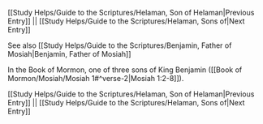 [[Study Helps/Guide to the Scriptures/Helaman, Son of Helaman|Previous Entry]]  ||  [[Study Helps/Guide to the Scriptures/Helaman, Sons of|Next Entry]]

 See also [[Study Helps/Guide to the Scriptures/Benjamin, Father of Mosiah|Benjamin, Father of Mosiah]]

 In the Book of Mormon, one of three sons of King Benjamin ([[Book of Mormon/Mosiah/Mosiah 1#^verse-2|Mosiah 1:2-8]]).

[[Study Helps/Guide to the Scriptures/Helaman, Son of Helaman|Previous Entry]]  ||  [[Study Helps/Guide to the Scriptures/Helaman, Sons of|Next Entry]]